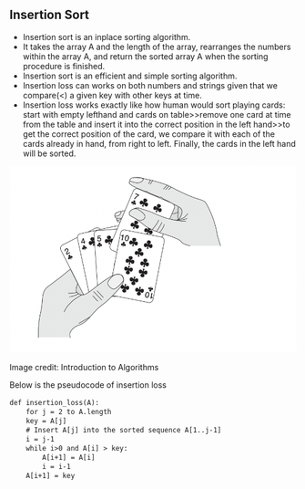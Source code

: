 ## Insertion Sort

* Insertion sort is an inplace sorting algorithm.
* It takes the array A and the length of the array, rearranges the numbers within the array A, and return the sorted array A when the sorting procedure is finished. 
* Insertion sort is an efficient and simple sorting algorithm. 
* Insertion loss can works on both numbers and strings given that we compare(<) a given key with other keys at time. 
* Insertion loss works exactly like how human would sort playing cards: start with empty lefthand and cards on table>>remove one card at time from the table and insert it into the correct position in the left hand>>to get the correct position of the card, we compare it with each of the cards already in hand, from right to left. Finally, the cards in the left hand will be sorted. 

![image](../images/insertion-loss.png)

Image credit: Introduction to Algorithms

Below is the pseudocode of insertion loss

```
def insertion_loss(A):
    for j = 2 to A.length
    key = A[j]
    # Insert A[j] into the sorted sequence A[1..j-1]
    i = j-1
    while i>0 and A[i] > key:
        A[i+1] = A[i]
        i = i-1
    A[i+1] = key
```
